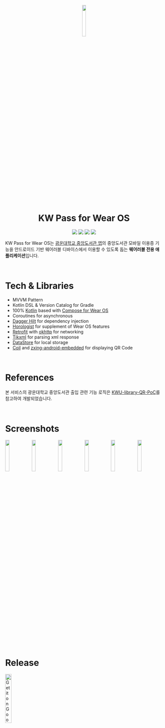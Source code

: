 <p align="center">
<img width="16%" src="https://user-images.githubusercontent.com/72238126/226956336-6e23b21d-88de-4e97-a6c7-3e0f3f0c3294.png"/>
</p>

<h1 align="center">KW Pass for Wear OS</h1>

<p align="center">
<img src="https://img.shields.io/badge/kotlin-1.9.10-A97BFF.svg"/>
<img src="https://img.shields.io/badge/jetpack-compose-5675DF.svg"/>
<img src="https://img.shields.io/badge/for-wearable-32A579.svg"/>
<img src="https://img.shields.io/badge/license-GPL3.0-brightgreen.svg"/>
</p>

KW Pass for Wear OS는 [광운대학교 중앙도서관 앱](https://play.google.com/store/apps/details?id=idoit.slpck.kwangwoon)의 중앙도서관 모바일 이용증 기능을 안드로이드 기반 웨어러블 디바이스에서 이용할 수 있도록 돕는 **웨어러블 전용 애플리케이션**입니다.

<br>

# Tech & Libraries

- MVVM Pattern
- Kotlin DSL & Version Catalog for Gradle
- 100% [Kotlin](https://kotlinlang.org/) based with [Compose for Wear OS](https://developer.android.com/training/wearables/compose?hl=ko)
- Coroutines for asynchronous
- [Dagger Hilt](https://dagger.dev/hilt/) for dependency injection
- [Horologist](https://github.com/google/horologist) for supplement of Wear OS features
- [Retrofit](https://square.github.io/retrofit/) with [okhttp](https://square.github.io/okhttp/) for networking
- [Tikxml](https://github.com/Tickaroo/tikxml) for parsing xml response
- [DataStore](https://developer.android.com/topic/libraries/architecture/datastore?hl=ko) for local storage
- [Coil](https://coil-kt.github.io/coil/) and [zxing-android-embedded](https://github.com/journeyapps/zxing-android-embedded) for displaying QR Code

<br>

# References

본 서비스의 광운대학교 중앙도서관 출입 관련 기능 로직은 [KWU-library-QR-PoC](https://github.com/mirusu400/KWU-library-QR-PoC)를 참고하여 개발되었습니다.

<br>

# Screenshots

<p>
<img width="16%" src="https://user-images.githubusercontent.com/72238126/226936347-fdec7ebc-51ca-45de-a6f0-2159897e8c71.png"/>
<img width="16%" src="https://user-images.githubusercontent.com/72238126/226936598-4f6158e3-e938-4d26-99af-74c66d3f0308.png"/>
<img width="16%" src="https://user-images.githubusercontent.com/72238126/226936640-45d1761c-7434-4870-8d2b-43639fdbd6f5.png"/>
<img width="16%" src="https://user-images.githubusercontent.com/72238126/226938948-c2e69cf8-22c5-4f31-80d0-5359715d3f94.png"/>
<img width="16%" src="https://user-images.githubusercontent.com/72238126/226938794-5b2832be-651b-4243-98c0-cedff1c49133.png"/>
<img width="16%" src="https://user-images.githubusercontent.com/72238126/226939040-a6ad1ef5-2d13-41da-a029-1a7ab225412e.png"/>
</p>

<br>

# Release

<a href='https://play.google.com/store/apps/details?id=dev.yjyoon.kwlibrarywearos&pcampaignid=pcampaignidMKT-Other-global-all-co-prtnr-py-PartBadge-Mar2515-1'><img width="20%" alt='Get it on Google Play' src='https://play.google.com/intl/en_us/badges/static/images/badges/en_badge_web_generic.png'/></a>
